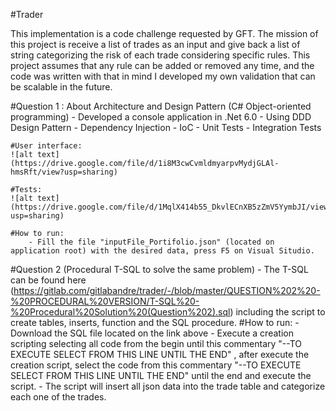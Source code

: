 #Trader

This implementation is a code challenge requested by GFT.
The mission of this project is receive a list of trades as an input and give back a list of string categorizing the risk of each trade considering specific rules. 
This project assumes that any rule can be added or removed any time, and the code was written with that in mind I developed my own validation that can be scalable in the future.

#Question 1 : About Architecture and Design Pattern (C# Object-oriented programming)
    - Developed a console application in .Net 6.0
    - Using DDD Design Pattern
    - Dependency Injection
    - IoC
    - Unit Tests
    - Integration Tests

    #User interface: 
    ![alt text](https://drive.google.com/file/d/1i8M3cwCvmldmyarpvMydjGLAl-hmsRft/view?usp=sharing)
    
    #Tests:
    ![alt text](https://drive.google.com/file/d/1MqlX414b55_DkvlECnXB5zZmV5YymbJI/view?usp=sharing)

    #How to run: 
        - Fill the file "inputFile_Portifolio.json" (located on application root) with the desired data, press F5 on Visual Situdio.
    
#Question 2 (Procedural T-SQL to solve the same problem)
    - The T-SQL can be found here (https://gitlab.com/gitlabandre/trader/-/blob/master/QUESTION%202%20-%20PROCEDURAL%20VERSION/T-SQL%20-%20Procedural%20Solution%20(Question%202).sql) including the script to create tables, inserts, function and the SQL procedure.
    #How to run: 
        - Download the SQL file located on the link above
        - Execute a creation scripting selecting all code from the begin until this commentary "--TO EXECUTE SELECT FROM THIS LINE UNTIL THE END" , after execute the creation script, select the code from this commentary "--TO EXECUTE SELECT FROM THIS LINE UNTIL THE END" until the end and execute the script.
        - The script will insert all json data into the trade table and categorize each one of the trades.




